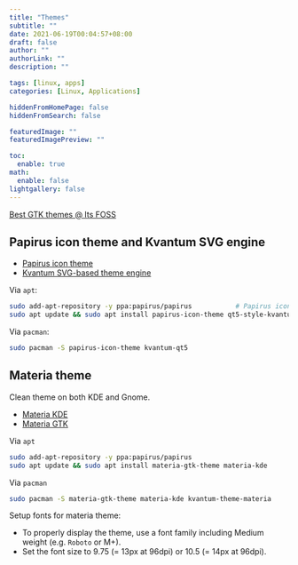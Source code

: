 ```yaml
---
title: "Themes"
subtitle: ""
date: 2021-06-19T00:04:57+08:00
draft: false
author: ""
authorLink: ""
description: ""

tags: [linux, apps]
categories: [Linux, Applications]

hiddenFromHomePage: false
hiddenFromSearch: false

featuredImage: ""
featuredImagePreview: ""

toc:
  enable: true
math:
  enable: false
lightgallery: false
---
```


[Best GTK themes @ Its FOSS](https://itsfoss.com/best-gtk-themes/)

<!--more-->

## Papirus icon theme and Kvantum SVG engine

- [Papirus icon theme](https://github.com/PapirusDevelopmentTeam/papirus-icon-theme)
- [Kvantum SVG-based theme engine](https://github.com/tsujan/Kvantum)

Via `apt`:

```bash
sudo add-apt-repository -y ppa:papirus/papirus           # Papirus icon theme
sudo apt update && sudo apt install papirus-icon-theme qt5-style-kvantum qt5ct
```

Via `pacman`:

```bash
sudo pacman -S papirus-icon-theme kvantum-qt5
```

## Materia theme

Clean theme on both KDE and Gnome.

- [Materia KDE](https://github.com/PapirusDevelopmentTeam/materia-kde)
- [Materia GTK](https://github.com/nana-4/materia-theme)

Via `apt`

```bash
sudo add-apt-repository -y ppa:papirus/papirus
sudo apt update && sudo apt install materia-gtk-theme materia-kde
```

Via `pacman`

```bash
sudo pacman -S materia-gtk-theme materia-kde kvantum-theme-materia
```

Setup fonts for materia theme:

- To properly display the theme, use a font family including Medium weight (e.g. `Roboto` or M+).
- Set the font size to 9.75 (= 13px at 96dpi) or 10.5 (= 14px at 96dpi).
